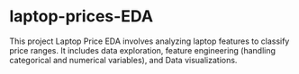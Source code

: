 # laptop-prices-EDA
This project Laptop Price EDA involves analyzing laptop features to classify price ranges. It includes data exploration, feature engineering (handling categorical and numerical variables), and Data visualizations.
